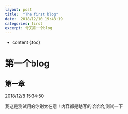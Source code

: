 ```yaml
---
layout: post
title:  "The first blog"
date:  2018/12/10 19:43:19 
categories: first
excerpt: 今天第一个blog
---
```


* content
{:toc}


# 第一个blog #
## 第一章 ##
2018/12/8 15:34:50 

我这是测试用的你别太在意！内容都是瞎写的哈哈哈,测试一下